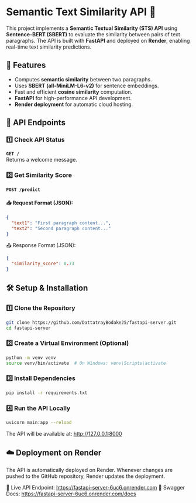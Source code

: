 # Semantic Text Similarity API 🚀

This project implements a **Semantic Textual Similarity (STS) API** using **Sentence-BERT (SBERT)** to evaluate the similarity between pairs of text paragraphs. The API is built with **FastAPI** and deployed on **Render**, enabling real-time text similarity predictions.

## 📌 Features
- Computes **semantic similarity** between two paragraphs.
- Uses **SBERT (all-MiniLM-L6-v2)** for sentence embeddings.
- Fast and efficient **cosine similarity** computation.
- **FastAPI** for high-performance API development.
- **Render deployment** for automatic cloud hosting.


## 🚀 API Endpoints
### 1️⃣ Check API Status  
**`GET /`**  
Returns a welcome message.

### 2️⃣ Get Similarity Score  
**`POST /predict`**  
#### 📥 Request Format (JSON):
```json
{
  "text1": "First paragraph content...",
  "text2": "Second paragraph content..."
}
```

📤 Response Format (JSON):
```json
{
  "similarity_score": 0.73
}
```

## 🛠️ Setup & Installation
### 1️⃣ Clone the Repository
```bash
git clone https://github.com/DattatrayBodake25/fastapi-server.git
cd fastapi-server
```
### 2️⃣ Create a Virtual Environment (Optional)
```bash
python -m venv venv
source venv/bin/activate  # On Windows: venv\Scripts\activate
```
### 3️⃣ Install Dependencies
```bash
pip install -r requirements.txt
```
### 4️⃣ Run the API Locally
```bash
uvicorn main:app --reload
```
The API will be available at: http://127.0.0.1:8000

## ☁️ Deployment on Render
The API is automatically deployed on Render. Whenever changes are pushed to the GitHub repository, Render updates the deployment.

🔗 Live API Endpoint: https://fastapi-server-6uc6.onrender.com
🔗 Swagger Docs: https://fastapi-server-6uc6.onrender.com/docs
